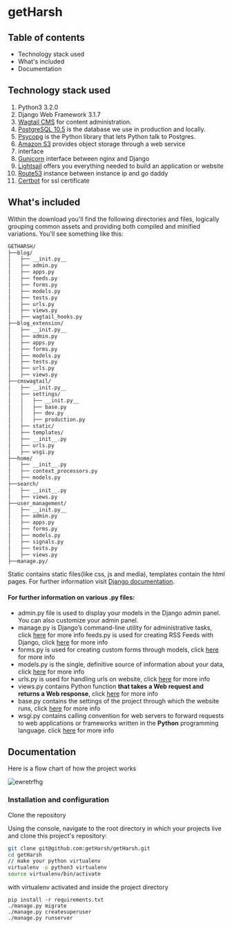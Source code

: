 # getHarsh

## Table of contents

- Technology stack used
- What's included
- Documentation

## Technology stack used

1. Python3 3.2.0
2. Django Web Framework 3.1.7
3. [Wagtail CMS](https://wagtail.io) for content administration. 
4. [PostgreSQL 10.5](https://www.postgresql.org/) is the database we use in production and locally.
5. [Psycopg](http://initd.org/psycopg/) is the Python library that lets Python talk to Postgres.
6. [Amazon S3](https://aws.amazon.com/free/?all-free-tier.sort-by=item.additionalFields.SortRank&all-free-tier.sort-order=asc&awsf.Free%20Tier%20Categories=categories%23storage&trk=ps_a134p000006gEXGAA2&trkCampaign=acq_paid_search_brand&sc_channel=PS&sc_campaign=acquisition_IN&sc_publisher=Google&sc_category=Storage&sc_country=IN&sc_geo=APAC&sc_outcome=acq&sc_detail=amazon%20s3&sc_content=S3_e&sc_matchtype=e&sc_segment=477000700292&sc_medium=ACQ-P|PS-GO|Brand|Desktop|SU|Storage|S3|IN|EN|Text&s_kwcid=AL!4422!3!477000700292!e!!g!!amazon%20s3&ef_id=CjwKCAjwuvmHBhAxEiwAWAYj-MxGign8CZZzAQNFFMiCQBwdTWVkAFHM6HG8qd6BlOARAYn6iKEJGRoCFWUQAvD_BwE:G:s&s_kwcid=AL!4422!3!477000700292!e!!g!!amazon%20s3&awsf.Free%20Tier%20Types=*all) provides object storage through a web service 
7. interface
8.  [Gunicorn](https://gunicorn.org/#docs) interface between nginx and Django
9. [Lightsail](https://aws.amazon.com/lightsail/) offers you everything needed to build an application or website
10. [Route53](https://aws.amazon.com/route53/) instance between instance ip and go daddy
11. [Certbot](https://certbot.eff.org/) for ssl certificate

## What's included

Within the download you'll find the following directories and files,  logically grouping common assets and providing both compiled and  minified variations. You'll see something like this:

```markdown
GETHARSH/
├──blog/
│   ├── __init.py__
│   ├── admin.py
│   ├── apps.py
│   ├── feeds.py
│   ├── forms.py
│   ├── models.py
│   ├── tests.py
│   ├── urls.py
│   ├── views.py
│   ├── wagtail_hooks.py
├──blog_extension/
│   ├── __init.py__
│   ├── admin.py
│   ├── apps.py
│   ├── forms.py
│   ├── models.py
│   ├── tests.py
│   ├── urls.py
│   ├── views.py
├──cmswagtail/
│   ├── __init.py__
│   ├── settings/
│   │   ├── __init.py__
│   │   ├── base.py
│   │   ├── dev.py
│   │   ├── production.py
│   ├── static/
│   ├── templates/
│   ├── __init__.py
│   ├── urls.py
│   ├── wsgi.py
├──home/
│   ├── __init__.py
│   ├── context_processors.py
│   ├── models.py
├──search/
│   ├── __init__.py
│   ├── views.py
├──user_management/
│   ├── __init.py__
│   ├── admin.py
│   ├── apps.py
│   ├── forms.py
│   ├── models.py
│   ├── signals.py
│   ├── tests.py
│   ├── views.py
├──manage.py/
```

Static  contains static files(like css, js and media), templates contain the html pages. For further information visit [Django documentation](https://docs.djangoproject.com/en/3.2/). 

#### For further information on various .py files:

- admin.py file is used to display your models in the Django admin panel. You can also customize your admin panel.
- manage.py is Django’s command-line utility for administrative tasks, click [here](https://docs.djangoproject.com/en/3.2/ref/django-admin/) for more info
  feeds.py is used for creating RSS Feeds with Django, click [here](https://docs.djangoproject.com/en/3.2/ref/contrib/syndication/) for more info
- forms.py is used for creating custom forms through models, click [here](https://docs.djangoproject.com/en/3.2/topics/forms/) for more info
- models.py is the single, definitive source of information about your data, click [here](https://docs.djangoproject.com/en/3.2/topics/db/models/) for more info
- urls.py is used for handling urls on website, click [here](https://docs.djangoproject.com/en/3.2/topics/http/urls/) for more info
- views.py contains Python function **that takes a Web request and returns a Web response**, click [here](https://docs.djangoproject.com/en/3.2/topics/http/views/) for more info
- base.py contains the settings of the project through which the website runs, click [here](https://docs.djangoproject.com/en/3.2/topics/settings/) for more info
- wsgi.py contains calling convention for web servers to forward requests to web applications or frameworks written in the **Python** programming language. click [here](https://docs.djangoproject.com/en/3.2/howto/deployment/wsgi/) for more info



## Documentation

Here is a flow chart of how the project works

![ewretrfhg](C:\Users\91629\Desktop\ewretrfhg.PNG)

### Installation and configuration 

Clone the repository

Using the console, navigate to the root directory in which your projects live and clone this project's repository:

```bash
git clone git@github.com:getHarsh/getHarsh.git
cd getHarsh
// make your python virtualenv
virtualenv -p python3 virtualenv
source virtualenv/bin/activate
```

with virtualenv activated and inside the project directory

```
pip install -r requirements.txt
./manage.py migrate
./manage.py createsuperuser
./manage.py runserver
```

